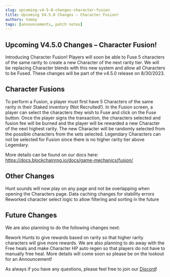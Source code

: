 ```yaml
---
slug: upcoming-v4-5-0-changes-character-fusion
title: Upcoming V4.5.0 Changes – Character Fusion!
authors: tomny
tags: [announcements, patch notes]
---
```


## Upcoming V4.5.0 Changes – Character Fusion!

Introducing Character Fusion! Players will soon be able to Fuse 5 characters of the same rarity to create a new Character of the next rarity tier. We will be replacing Character blends with this new system and allow all Characters to be Fused. These changes will be part of the v4.5.0 release on 8/30/2023.

## Character Fusions

To perform a Fusion, a player must first have 5 Characters of the same rarity in their Staked inventory (Not Recruited!). In the Fusion screen, a player can select the characters they wish to Fuse and click on the Fuse button. Once the player signs the transaction, the characters selected and fusion fee will be burned and the player will be rewarded a new Character of the next highest rarity. The new Character will be randomly selected from the possible characters from the sets selected. Legendary Characters can not be selected for Fusion since there is no higher rarity tier above Legendary.

More details can be found on our docs here: https://docs.blockchainrpg.io/docs/game-mechanics/fusion/

## Other Changes

Hunt sounds will now play on any page and not be overlapping when opening the Characters page.
Data caching changes for stability errors
Reworked character select logic to allow filtering and sorting in the future

## Future Changes

We are also planning to do the following changes next:

Rework Hunts to give rewards based on rarity so that higher rarity characters will give more rewards.
We are also planning to do away with the Free heals and make Character HP auto regen so that players do not have to manually free heal.
More details will come soon so please be on the lookout for an Announcement!

As always if you have any questions, please feel free to join our [Discord](https://discord.blockchainrpg.io/)!
